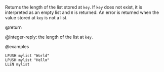 Returns the length of the list stored at `key`. If `key` does not exist, it is
interpreted as an empty list and `0` is returned. An error is returned when the
value stored at `key` is not a list.

@return

@integer-reply: the length of the list at `key`.

@examples

```cli
LPUSH mylist "World"
LPUSH mylist "Hello"
LLEN mylist
```

